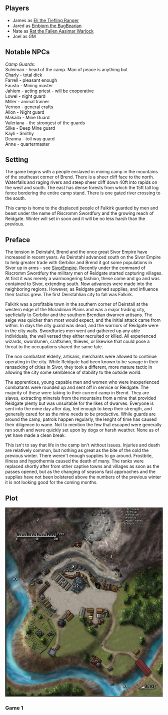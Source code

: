 
## Players

  - James as [Eli the Tiefling Ranger](../../Characters/Eli.md)
  - Jared as [Einbjorn the BugBearian](../../Characters/Einbjorn.md)
  - Nate as [Rat the Fallen Aasimar Warlock](../../Characters/Rat.md)
  - Joel as GM

## Notable NPCs
*Camp Guards:* \
Suleiman - head of the camp. Man of peace is anything but \
Charly - total dick \
Farrell - pleasant enough \
Fausto - Mining master \
Jahiem - acting priest - will be cooperative \
Lowel - night guard \
Miller - animal trainer \
Vernon - general crafts \
Allon - Night guard \
Makaila - Mine Guard \
Valeriana - the strongest of the guards \
Silke - Deep Mine guard \
Kayli - Smithy \
Deanna - toil way guard \
Anne - quartermaster


## Setting
The game begins with a people enslaved in mining camp in the mountains of the southeast corner of Brend. 
There is a sheer cliff face to the north. Waterfalls and raging rivers and steep sheer cliff down 40ft into rapids on the west and south. The east has dense forests from which the 15ft tall log fence bordering the entire camp stand. There is one gated river crossing to the south. 

This camp is home to the displaced people of Falkirk guarded by men and beast under the name of Riscromm Swordfury and the growing reach of Reidgate. Winter will set in soon and it will be no less harsh than the previous.

## Preface
The tension in Deirstahl, Brend and the once great Sivor Empire have increased in recent years. As Deirstahl advanced south on the Sivor Empire to help greater trade with Gerbilor and Brend it got some populations in Sivor up in arms - see [SivorEmpire](../../World/Regions/Sivor_Empire.md "wikilink"). Recently under the command of Riscromm Swordfury the military men of Reidgate started capturing villages. At first it was merely a warmongering fashion, these come and go and was contained to Sivor, extending south. Now advances were made into the neighboring regions. However, as Reidgate gained supplies, and influence their tactics grew. The first Deirstahlian city to fall was Falkirk.

Falkirk was a profitable town in the southern corner of Deirstall at the western edge of the Moradinian Plains and was a major trading city, speficially to Gerbilor and the southern Brendian dwarven artisans. The seige was quicker than most would expect, and the initial attack came from within. In days the city guard was dead, and the warriors of Reidgate were in the city walls. Swordfuries men went and gathered up any able individuals, the well versed they either recruited or killed. All experienced wizards, swordsmen, craftsmen, thieves, or likewise that could pose a threat to the occupations shared the same fate. 

The non combatant elderly, artisans, merchants were allowed to continue operating in the city. While Reidgate had been known to be savage in their ransacking of cities in Sivor, they took a different, more mature tactic in allowing the city some semblence of stability to the outside world. 

The apprentices, young capable men and women who were inexperienced combatants were rounded up and sent off in service or Reidgate. The majority of these were taking to their current camp in Brend. They are slaves, extracting minerals from the mountains from a mine that provided Reidgate plenty but was unsuitable for the likes of dwarves. Everyone is sent into the mine day after day, fed enough to keep their strength, and generally cared for as the mine needs to be productive. While guards are around the camp, patrols happen regularly, the lenght of time has caused their diligence to wane. Not to mention the few that escaped were generally ran south and were quickly set upon by dogs or harsh weather. None as of yet have made a clean break. 

This isn't to say that life in the camp isn't without issues. Injuries and death are relatively common, but nothing as great as the bite of the cold the previous winter. There weren't enough supplies to go around. Frostbite, illness and hypothermia caused the death of many. The ranks were replaced shortly after from other captive towns and villages as soon as the passes opened, but as the changing of seasons fast approaches and the supplies have not been bolstered above the numbers of the previous winter it is not looking good for the coming months.

## Plot
![right|link=RAT|thumb|500px|Mining Camp](../../images/mine.PNG)

### Game 1
